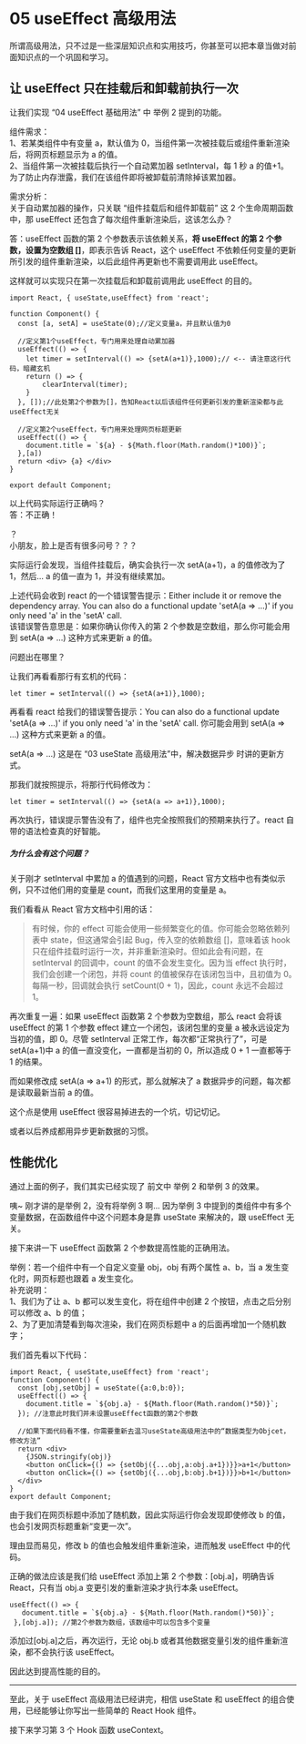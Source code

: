# 05 useEffect 高级用法

所谓高级用法，只不过是一些深层知识点和实用技巧，你甚至可以把本章当做对前面知识点的一个巩固和学习。

## 让 useEffect 只在挂载后和卸载前执行一次

让我们实现 “04 useEffect 基础用法” 中 举例 2 提到的功能。

组件需求：  
1、若某类组件中有变量 a，默认值为 0，当组件第一次被挂载后或组件重新渲染后，将网页标题显示为 a 的值。  
2、当组件第一次被挂载后执行一个自动累加器 setInterval，每 1 秒 a 的值+1。为了防止内存泄露，我们在该组件即将被卸载前清除掉该累加器。

需求分析：  
关于自动累加器的操作，只关联 “组件挂载后和组件卸载前” 这 2 个生命周期函数中，那 useEffect 还包含了每次组件重新渲染后，这该怎么办？

答：useEffect 函数的第 2 个参数表示该依赖关系，**将 useEffect 的第 2 个参数，设置为空数组 []**，即表示告诉 React，这个 useEffect 不依赖任何变量的更新所引发的组件重新渲染，以后此组件再更新也不需要调用此 useEffect。

这样就可以实现只在第一次挂载后和卸载前调用此 useEffect 的目的。

    import React, { useState,useEffect} from 'react';

    function Component() {
      const [a, setA] = useState(0);//定义变量a，并且默认值为0

      //定义第1个useEffect，专门用来处理自动累加器
      useEffect(() => {
        let timer = setInterval(() => {setA(a+1)},1000);// <-- 请注意这行代码，暗藏玄机
        return () => {
            clearInterval(timer);
        }
      }, []);//此处第2个参数为[]，告知React以后该组件任何更新引发的重新渲染都与此useEffect无关

      //定义第2个useEffect，专门用来处理网页标题更新
      useEffect(() => {
        document.title = `${a} - ${Math.floor(Math.random()*100)}`;
      },[a])
      return <div> {a} </div>
    }

    export default Component;

以上代码实际运行正确吗？  
答：不正确！

？  
小朋友，脸上是否有很多问号？？？

实际运行会发现，当组件挂载后，确实会执行一次 setA(a+1)，a 的值修改为了 1，然后... a 的值一直为 1，并没有继续累加。

上述代码会收到 react 的一个错误警告提示：Either include it or remove the dependency array. You can also do a functional update 'setA(a => ...)' if you only need 'a' in the 'setA' call.  
该错误警告意思是：如果你确认你传入的第 2 个参数是空数组，那么你可能会用到 setA(a => ...) 这种方式来更新 a 的值。

问题出在哪里？

让我们再看看那行有玄机的代码：

    let timer = setInterval(() => {setA(a+1)},1000);

再看看 react 给我们的错误警告提示：You can also do a functional update 'setA(a => ...)' if you only need 'a' in the 'setA' call. 你可能会用到 setA(a => ...) 这种方式来更新 a 的值。

setA(a => ...) 这是在 “03 useState 高级用法”中，解决数据异步 时讲的更新方式。

那我们就按照提示，将那行代码修改为：

    let timer = setInterval(() => {setA(a => a+1)},1000);

再次执行，错误提示警告没有了，组件也完全按照我们的预期来执行了。react 自带的语法检查真的好智能。

##### 为什么会有这个问题？

关于刚才 setInterval 中累加 a 的值遇到的问题，React 官方文档中也有类似示例，只不过他们用的变量是 count，而我们这里用的变量是 a。

我们看看从 React 官方文档中引用的话：

> 有时候，你的 effect 可能会使用一些频繁变化的值。你可能会忽略依赖列表中 state，但这通常会引起 Bug，传入空的依赖数组 []，意味着该 hook 只在组件挂载时运行一次，并非重新渲染时。但如此会有问题，在 setInterval 的回调中，count 的值不会发生变化。因为当 effect 执行时，我们会创建一个闭包，并将 count 的值被保存在该闭包当中，且初值为 0。每隔一秒，回调就会执行 setCount(0 + 1)，因此，count 永远不会超过 1。

再次重复一遍：如果 useEffect 函数第 2 个参数为空数组，那么 react 会将该 useEffect 的第 1 个参数 effect 建立一个闭包，该闭包里的变量 a 被永远设定为当初的值，即 0。尽管 setInterval 正常工作，每次都“正常执行了”，可是 setA(a+1)中 a 的值一直没变化，一直都是当初的 0，所以造成 0 + 1 一直都等于 1 的结果。

而如果修改成 setA(a => a+1) 的形式，那么就解决了 a 数据异步的问题，每次都是读取最新当前 a 的值。

这个点是使用 useEffect 很容易掉进去的一个坑，切记切记。

或者以后养成都用异步更新数据的习惯。

## 性能优化

通过上面的例子，我们其实已经实现了 前文中 举例 2 和举例 3 的效果。

咦~ 刚才讲的是举例 2，没有将举例 3 啊... 因为举例 3 中提到的类组件中有多个变量数据，在函数组件中这个问题本身是靠 useState 来解决的，跟 useEffect 无关。

接下来讲一下 useEffect 函数第 2 个参数提高性能的正确用法。

举例：若一个组件中有一个自定义变量 obj，obj 有两个属性 a、b，当 a 发生变化时，网页标题也跟着 a 发生变化。  
补充说明：  
1、我们为了让 a、b 都可以发生变化，将在组件中创建 2 个按钮，点击之后分别可以修改 a、b 的值；  
2、为了更加清楚看到每次渲染，我们在网页标题中 a 的后面再增加一个随机数字；

我们首先看以下代码：

    import React, { useState,useEffect} from 'react';
    function Component() {
      const [obj,setObj] = useState({a:0,b:0});
      useEffect(() => {
        document.title = `${obj.a} - ${Math.floor(Math.random()*50)}`;
      }); //注意此时我们并未设置useEffect函数的第2个参数

      //如果下面代码看不懂，你需要重新去温习useState高级用法中的“数据类型为Objcet，修改方法”
      return <div>
        {JSON.stringify(obj)}
        <button onClick={() => {setObj({...obj,a:obj.a+1})}}>a+1</button>
        <button onClick={() => {setObj({...obj,b:obj.b+1})}}>b+1</button>
      </div>
    }
    export default Component;

由于我们在网页标题中添加了随机数，因此实际运行你会发现即使修改 b 的值，也会引发网页标题重新“变更一次”。

理由显而易见，修改 b 的值也会触发组件重新渲染，进而触发 useEffect 中的代码。

正确的做法应该是我们给 useEffect 添加上第 2 个参数：[obj.a]，明确告诉 React，只有当 obj.a 变更引发的重新渲染才执行本条 useEffect。

    useEffect(() => {
       document.title = `${obj.a} - ${Math.floor(Math.random()*50)}`;
     },[obj.a]); //第2个参数为数组，该数组中可以包含多个变量

添加过[obj.a]之后，再次运行，无论 obj.b 或者其他数据变量引发的组件重新渲染，都不会执行该 useEffect。

因此达到提高性能的目的。

---

至此，关于 useEffect 高级用法已经讲完，相信 useState 和 useEffect 的组合使用，已经能够让你写出一些简单的 React Hook 组件。

接下来学习第 3 个 Hook 函数 useContext。
